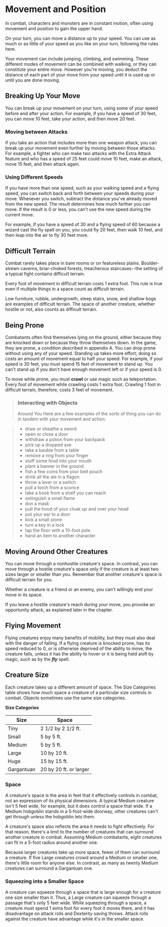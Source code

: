 # Movement and Position 
In combat, characters and monsters are in constant motion, often using movement and position to gain the upper hand.

On your turn, you can move a distance up to your speed. You can use as much or as little of your speed as you like on your turn, following the rules here.

Your movement can include jumping, climbing, and swimming. These different modes of movement can be combined with walking, or they can constitute your entire move. However you're moving, you deduct the distance of each part of your move from your speed until it is used up or until you are done moving. 

## Breaking Up Your Move 
You can break up your movement on your turn, using some of your speed before and after your action. For example, if you have a speed of 30 feet, you can move 10 feet, take your action, and then move 20 feet. 

### Moving between Attacks 
If you take an action that includes more than one weapon attack, you can break up your movement even further by moving between those attacks. For example, a fighter who can make two attacks with the Extra Attack feature and who has a speed of 25 feet could move 10 feet, make an attack, move 15 feet, and then attack again. 

### Using Different Speeds 
If you have more than one speed, such as your walking speed and a flying speed, you can switch back and forth between your speeds during your move. Whenever you switch, subtract the distance you've already moved from the new speed. The result determines how much farther you can move. If the result is 0 or less, you can't use the new speed during the current move.

For example, if you have a speed of 30 and a flying speed of 60 because a wizard cast the fly spell on you, you could fly 20 feet, then walk 10 feet, and then leap into the air to fly 30 feet more. 

## Difficult Terrain 
Combat rarely takes place in bare rooms or on featureless plains. Boulder-strewn caverns, briar-choked forests, treacherous staircases--the setting of a typical fight contains difficult terrain.

Every foot of movement in difficult terrain costs 1 extra foot. This rule is true even if multiple things in a space count as difficult terrain.

Low furniture, rubble, undergrowth, steep stairs, snow, and shallow bogs are examples of difficult terrain. The space of another creature, whether hostile or not, also counts as difficult terrain. 

## Being Prone 
Combatants often find themselves lying on the ground, either because they are knocked down or because they throw themselves down. In the game, they are prone, a condition described in appendix A. You can drop prone without using any of your speed. Standing up takes more effort; doing so costs an amount of movement equal to half your speed. For example, if your speed is 30 feet, you must spend 15 feet of movement to stand up. You can't stand up if you don't have enough movement left or if your speed is 0.

To move while prone, you must **crawl** or use magic such as teleportation. Every foot of movement while crawling costs 1 extra foot. Crawling 1 foot in difficult terrain, therefore, costs 3 feet of
movement.

>### Interacting with Objects 
>Around You Here are a few examples of the sorts of thing you can do in tandem with your movement and action:

>* draw or sheathe a sword
>* open or close a door
>* withdraw a potion from your backpack
>* pick up a dropped axe
>* take a bauble from a table
>* remove a ring from your finger
>* stuff some food into your mouth 
>* plant a banner in the ground
>* fish a few coins from your belt pouch
>* drink all the ale in a flagon
>* throw a lever or a switch
>* pull a torch from a sconce
>* take a book from a shelf you can reach
>* extinguish a small flame
>* don a mask
>* pull the hood of your cloak up and over your head
>* put your ear to a door
>* kick a small stone
>* turn a key in a lock
>* tap the floor with a 10-foot pole
>* hand an item to another character 

## Moving Around Other Creatures 
You can move through a nonhostile creature's space. In contrast, you can move through a hostile creature's space only if the creature is at least two sizes larger or smaller than you. Remember that another creature's space is difficult terrain for you.

Whether a creature is a friend or an enemy, you can't willingly end your move in its space.

If you leave a hostile creature's reach during your move, you provoke an opportunity attack, as explained later in the chapter. 

## Flying Movement 
Flying creatures enjoy many benefits of mobility, but they must also deal with the danger of falling. If a flying creature is knocked prone, has its speed reduced to 0, or is otherwise deprived of the ability to move, the creature falls, unless it has the ability to hover or it is being held aloft by magic, such as by the **_fly_** spell. 

## Creature Size 
Each creature takes up a different amount of space. The Size Categories table shows how much space a creature of a particular size controls in combat. Objects sometimes use the same size categories. 

**Size Categories** 

| Size       | Space                  |
|------------|------------------------|
| Tiny       | 2 1/2 by 2 1/2 ft.     |
| Small      | 5 by 5 ft.             |
| Medium     | 5 by 5 ft.             |
| Large      | 10 by 10 ft.           |
| Huge       | 15 by 15 ft.           |
| Gargantuan | 20 by 20 ft. or larger |


### Space 
A creature's space is the area in feet that it effectively controls in combat, not an expression of its physical dimensions. A typical Medium creature isn't 5 feet wide, for example, but it does control a space that wide. If a Medium hobgoblin stands in a 5‐foot-wide doorway, other creatures can't get through unless the hobgoblin lets them.

A creature's space also reflects the area it needs to fight effectively. For that reason, there's a limit to the number of creatures that can surround another creature in combat. Assuming Medium combatants, eight creatures can fit in a 5-foot radius around another one.

Because larger creatures take up more space, fewer of them can surround a creature. If five Large creatures crowd around a Medium or smaller one, there's little room for anyone else. In contrast, as many as twenty Medium creatures can surround a Gargantuan one. 

### Squeezing into a Smaller Space 
A creature can squeeze through a space that is large enough for a creature one size smaller than it. Thus, a Large creature can squeeze through a passage that's only 5 feet wide. While squeezing through a space, a creature must spend 1 extra foot for every foot it moves there, and it has disadvantage on attack rolls and Dexterity saving throws. Attack rolls against the creature have advantage while it's in the smaller space.
